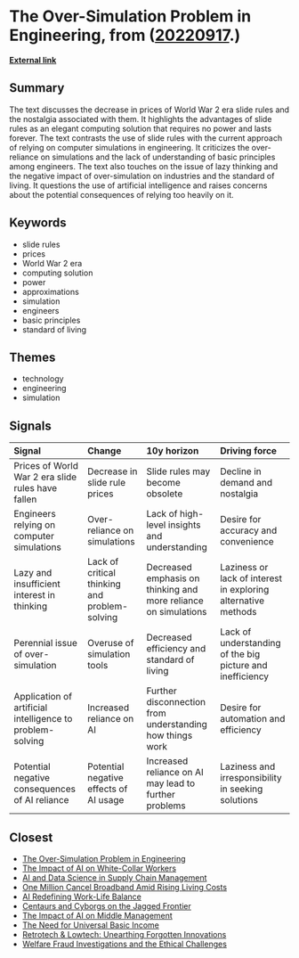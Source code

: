 # __The Over-Simulation Problem in Engineering__, from ([20220917](https://kghosh.substack.com/p/20220917).)

__[External link](http://misc-stuff.terraaeon.com/articles/slide-rule-prices.html)__



## Summary

The text discusses the decrease in prices of World War 2 era slide rules and the nostalgia associated with them. It highlights the advantages of slide rules as an elegant computing solution that requires no power and lasts forever. The text contrasts the use of slide rules with the current approach of relying on computer simulations in engineering. It criticizes the over-reliance on simulations and the lack of understanding of basic principles among engineers. The text also touches on the issue of lazy thinking and the negative impact of over-simulation on industries and the standard of living. It questions the use of artificial intelligence and raises concerns about the potential consequences of relying too heavily on it.

## Keywords

* slide rules
* prices
* World War 2 era
* computing solution
* power
* approximations
* simulation
* engineers
* basic principles
* standard of living

## Themes

* technology
* engineering
* simulation

## Signals

| Signal                                                    | Change                                        | 10y horizon                                                     | Driving force                                                 |
|:----------------------------------------------------------|:----------------------------------------------|:----------------------------------------------------------------|:--------------------------------------------------------------|
| Prices of World War 2 era slide rules have fallen         | Decrease in slide rule prices                 | Slide rules may become obsolete                                 | Decline in demand and nostalgia                               |
| Engineers relying on computer simulations                 | Over-reliance on simulations                  | Lack of high-level insights and understanding                   | Desire for accuracy and convenience                           |
| Lazy and insufficient interest in thinking                | Lack of critical thinking and problem-solving | Decreased emphasis on thinking and more reliance on simulations | Laziness or lack of interest in exploring alternative methods |
| Perennial issue of over-simulation                        | Overuse of simulation tools                   | Decreased efficiency and standard of living                     | Lack of understanding of the big picture and inefficiency     |
| Application of artificial intelligence to problem-solving | Increased reliance on AI                      | Further disconnection from understanding how things work        | Desire for automation and efficiency                          |
| Potential negative consequences of AI reliance            | Potential negative effects of AI usage        | Increased reliance on AI may lead to further problems           | Laziness and irresponsibility in seeking solutions            |

## Closest

* [The Over-Simulation Problem in Engineering](378adae519eda1077ca6e628e3f706df)
* [The Impact of AI on White-Collar Workers](ce379c62e35a93a1d93fce2061cabb74)
* [AI and Data Science in Supply Chain Management](d31c91e142d6237debea9b93e51a57c6)
* [One Million Cancel Broadband Amid Rising Living Costs](f71e17c8d36e6dbced874ff9a319e733)
* [AI Redefining Work-Life Balance](bc5ff4c170f1f63b34eb7ca70775d8d7)
* [Centaurs and Cyborgs on the Jagged Frontier](c94f72ff677c7517a836417c1f1df620)
* [The Impact of AI on Middle Management](95ddb5a9e335a7f5f977a4ff7b1d17e3)
* [The Need for Universal Basic Income](550efa34f0d3da2d8dc49d97f98859d9)
* [Retrotech & Lowtech: Unearthing Forgotten Innovations](0dcbcf05d80ad87759f9567b2ed11263)
* [Welfare Fraud Investigations and the Ethical Challenges](9cdd8057291e0dcc72b58bd24e858b67)